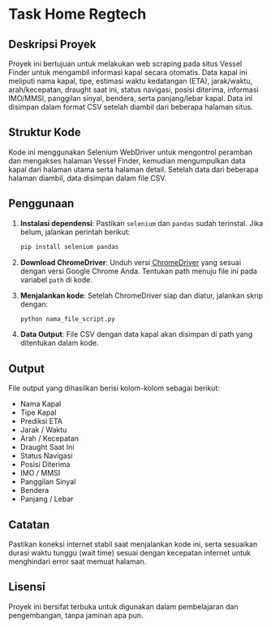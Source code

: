 
# Task Home Regtech

## Deskripsi Proyek

Proyek ini bertujuan untuk melakukan web scraping pada situs Vessel Finder untuk mengambil informasi kapal secara otomatis. 
Data kapal ini meliputi nama kapal, tipe, estimasi waktu kedatangan (ETA), jarak/waktu, arah/kecepatan, draught saat ini, 
status navigasi, posisi diterima, informasi IMO/MMSI, panggilan sinyal, bendera, serta panjang/lebar kapal. 
Data ini disimpan dalam format CSV setelah diambil dari beberapa halaman situs.

## Struktur Kode

Kode ini menggunakan Selenium WebDriver untuk mengontrol peramban dan mengakses halaman Vessel Finder, kemudian mengumpulkan 
data kapal dari halaman utama serta halaman detail. Setelah data dari beberapa halaman diambil, data disimpan dalam file CSV.

## Penggunaan

1. **Instalasi dependensi**:
   Pastikan `selenium` dan `pandas` sudah terinstal. Jika belum, jalankan perintah berikut:
   ```bash
   pip install selenium pandas
   ```

2. **Download ChromeDriver**:
   Unduh versi [ChromeDriver](https://sites.google.com/chromium.org/driver/) yang sesuai dengan versi Google Chrome Anda. 
   Tentukan path menuju file ini pada variabel `path` di kode.

3. **Menjalankan kode**:
   Setelah ChromeDriver siap dan diatur, jalankan skrip dengan:
   ```bash
   python nama_file_script.py
   ```

4. **Data Output**:
   File CSV dengan data kapal akan disimpan di path yang ditentukan dalam kode.

## Output

File output yang dihasilkan berisi kolom-kolom sebagai berikut:
- Nama Kapal
- Tipe Kapal
- Prediksi ETA
- Jarak / Waktu
- Arah / Kecepatan
- Draught Saat Ini
- Status Navigasi
- Posisi Diterima
- IMO / MMSI
- Panggilan Sinyal
- Bendera
- Panjang / Lebar

## Catatan

Pastikan koneksi internet stabil saat menjalankan kode ini, serta sesuaikan durasi waktu tunggu (wait time) sesuai dengan kecepatan 
internet untuk menghindari error saat memuat halaman.

## Lisensi

Proyek ini bersifat terbuka untuk digunakan dalam pembelajaran dan pengembangan, tanpa jaminan apa pun.
